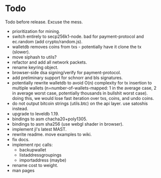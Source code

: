 # Todo

Todo before release. Excuse the mess.

- prioritization for mining.
- switch entirely to secp256k1-node. bad for payment-protocol and ec.random
  (add crypto/random.js).
- walletdb removes coins from txs - potentially have it clone the tx (slower).
- move siphash to utils?
- refactor and add all network packets.
- rename keyring object.
- browser-side dsa signing/verify for payment-protocol.
- add preliminary support for schnorr and bls signatures.
- potentially rewrite walletdb to avoid O(n) complexity for tx insertion to
  multiple wallets (n=number-of-wallets-mapped: 1 in the average case, 2 in
  average worst case, potentially thousands in bullshit worst case). doing
  this, we would lose fast iteration over txs, coins, and undo coins.
- do not output bitcoin strings (utils.btc) on the api layer. use satoshis
  instead.
- upgrade to leveldb 1.19.
- bindings to asm chacha20+poly1305.
- bindings to asm sha256 (use webgl shader in browser).
- implement jl's latest MAST.
- rewrite readme. move examples to wiki.
- fix docs.
- implement rpc calls:
  - backupwallet
  - listaddressgroupings
  - importaddress (maybe)
- rename cost to weight.
- man pages
